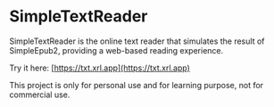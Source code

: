 # SimpleTextReader

SimpleTextReader is the online text reader that simulates the result of SimpleEpub2, providing a web-based reading experience.

Try it here: [https://txt.xrl.app](https://txt.xrl.app)

This project is only for personal use and for learning purpose, not for commercial use.
